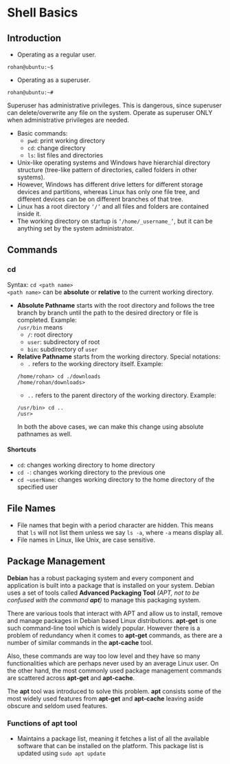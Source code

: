 # Shell Basics

## Introduction

- Operating as a regular user.
```
rohan@ubuntu:~$ 
```
- Operating as a superuser.
```
rohan@ubuntu:~#
```
Superuser has administrative privileges. This is dangerous, since superuser can delete/overwrite any file on the system. Operate as superuser ONLY when administrative 
privileges are needed.
- Basic commands:
  - `pwd`: print working directory
  - `cd`: change directory
  - `ls`: list files and directories
- Unix-like operating systems and Windows have hierarchial directory structure (tree-like pattern of directories, called folders in other systems). 
- However, Windows has different drive letters for different storage devices and partitions, whereas Linux has only one file tree, and different devices can be on different branches of that tree.
- Linux has a root directory `‘/’` and all files and folders are contained inside it.
- The working directory on startup is `‘/home/_username_’`, but it can be anything set by the system administrator.

## Commands

### cd

Syntax: `cd <path name>`  
`<path name>` can be **absolute** or **relative** to the current working directory.

- **Absolute Pathname** starts with the root directory and follows the tree branch by branch until the path to the desired directory or file is completed. Example:  
  `/usr/bin` means
  - `/`: root directory
  - `user`: subdirectory of root
  - `bin`: subdirectory of `user`
- **Relative Pathname** starts from the working directory. Special notations:
  - `.` refers to the working directory itself. Example:
  ```
  /home/rohan> cd ./downloads
  /home/rohan/downloads>
  ```
  - `..` refers to the parent directory of the working directory. Example:
  ```
  /usr/bin> cd ..
  /usr>
  ```
  In both the above cases, we can make this change using absolute pathnames as well.

#### **Shortcuts**

- `cd`: changes working directory to home directory
- `cd -`: changes working directory to the previous one
- `cd ~userName`: changes working directory to the home directory of the specified user

## File Names

- File names that begin with a period character are hidden. This means that `ls` will not list them unless we say `ls -a`, where `-a` means display all.
- File names in Linux, like Unix, are case sensitive.

## Package Management

**Debian** has a robust packaging system and every component and application is built into a package that is installed on your system. Debian uses a set of tools called **Advanced Packaging Tool** _(APT, not to be confused with the command **apt**)_ to manage this packaging system.

There are various tools that interact with APT and allow us to install, remove and manage packages in Debian based Linux distributions. **apt-get** is one such command-line tool which is widely popular.
However there is a problem of redundancy when it comes to **apt-get** commands, as there are a number of similar commands in the **apt-cache** tool.

Also, these commands are way too low level and they have so many functionalities which are perhaps never used by an average Linux user.
On the other hand, the most commonly used package management commands are scattered across **apt-get** and **apt-cache**.

The **apt** tool was introduced to solve this problem. **apt** consists some of the most widely used features from **apt-get** and **apt-cache** leaving aside obscure and seldom used features.

### Functions of **apt** tool

- Maintains a package list, meaning it fetches a list of all the available software that can be installed on the platform. This package list is updated using `sudo apt update`
